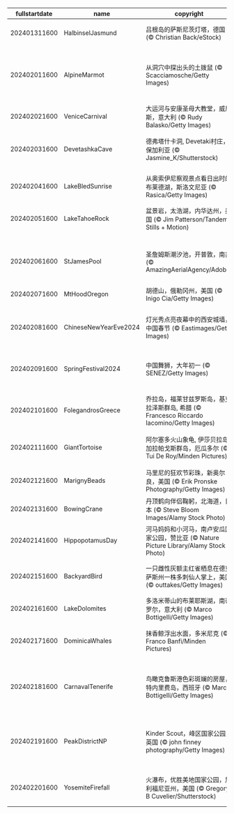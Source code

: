 |fullstartdate|name|copyright|title|image|
|--|--|--|--|--|
202401311600|HalbinselJasmund|吕根岛的萨斯尼茨灯塔，德国 (© Christian Back/eStock)|发光的雪塔|![](/zh-CN/2024/02/202401311600HalbinselJasmund.jpg)|
202402011600|AlpineMarmot|从洞穴中探出头的土拨鼠 (© Scacciamosche/Getty Images)|菲尔会看到它的影子吗?|![](/zh-CN/2024/02/202402011600AlpineMarmot.jpg)|
202402021600|VeniceCarnival|大运河与安康圣母大教堂，威尼斯，意大利 (© Rudy Balasko/Getty Images)|伪装的日子|![](/zh-CN/2024/02/202402021600VeniceCarnival.jpg)|
202402031600|DevetashkaCave|德弗塔什卡洞, Devetaki村庄，保加利亚 (© Jasmine_K/Shutterstock)|雄伟的天然穹顶|![](/zh-CN/2024/02/202402031600DevetashkaCave.jpg)|
202402041600|LakeBledSunrise|从奥索伊尼察观景点看日出时的布莱德湖，斯洛文尼亚 (© Rasica/Getty Images)|唤醒沉睡的湖泊|![](/zh-CN/2024/02/202402041600LakeBledSunrise.jpg)|
202402051600|LakeTahoeRock|盆景岩，太浩湖，内华达州，美国 (© Jim Patterson/Tandem Stills + Motion)|天然盆景|![](/zh-CN/2024/02/202402051600LakeTahoeRock.jpg)|
||||![](/zh-CN/2024/02/.jpg)|
202402061600|StJamesPool|圣詹姆斯潮汐池，开普敦，南非 (© AmazingAerialAgency/Adobe)|海浪中的避风港|![](/zh-CN/2024/02/202402061600StJamesPool.jpg)|
202402071600|MtHoodOregon|胡德山，俄勒冈州，美国 (© Inigo Cia/Getty Images)|沉睡的巨人|![](/zh-CN/2024/02/202402071600MtHoodOregon.jpg)|
202402081600|ChineseNewYearEve2024|灯光秀点亮夜幕中的西安城墙，中国春节 (© Eastimages/Getty Images)|准备好庆祝了吗？|![](/zh-CN/2024/02/202402081600ChineseNewYearEve2024.jpg)|
202402091600|SpringFestival2024|中国舞狮，大年初一 (© SENEZ/Getty Images)|福起新岁，万事顺意|![](/zh-CN/2024/02/202402091600SpringFestival2024.jpg)|
202402101600|FolegandrosGreece|乔拉岛，福莱甘兹罗斯岛，基克拉泽斯群岛, 希腊 (© Francesco Riccardo Iacomino/Getty Images)|地球上的极乐世界|![](/zh-CN/2024/02/202402101600FolegandrosGreece.jpg)|
202402111600|GiantTortoise|阿尔塞多火山象龟, 伊莎贝拉岛, 加拉帕戈斯群岛，厄瓜多尔 (© Tui De Roy/Minden Pictures)|甜蜜的火山家园|![](/zh-CN/2024/02/202402111600GiantTortoise.jpg)|
202402121600|MarignyBeads|马里尼的狂欢节彩珠，新奥尔良，美国 (© Erik Pronske Photography/Getty Images)|及时行乐！|![](/zh-CN/2024/02/202402121600MarignyBeads.jpg)|
202402131600|BowingCrane|丹顶鹤向伴侣鞠躬，北海道，日本 (© Steve Bloom Images/Alamy Stock Photo)|更好地在一起|![](/zh-CN/2024/02/202402131600BowingCrane.jpg)|
202402141600|HippopotamusDay|河马妈妈和小河马，南卢安瓜国家公园，赞比亚 (© Nature Picture Library/Alamy Stock Photo)|河马日快乐！|![](/zh-CN/2024/02/202402141600HippopotamusDay.jpg)|
202402151600|BackyardBird|一只雌性灰额主红雀栖息在德克萨斯州一株多刺仙人掌上，美国 (© outtakes/Getty Images)|让每只鸟都有价值|![](/zh-CN/2024/02/202402151600BackyardBird.jpg)|
202402161600|LakeDolomites|多洛米蒂山的布莱耶斯湖，南蒂罗尔，意大利 (© Marco Bottigelli/Getty Images)|自然奇景|![](/zh-CN/2024/02/202402161600LakeDolomites.jpg)|
202402171600|DominicaWhales|抹香鲸浮出水面，多米尼克 (© Franco Banfi/Minden Pictures)|来一口新鲜空气|![](/zh-CN/2024/02/202402171600DominicaWhales.jpg)|
202402181600|CarnavalTenerife|鸟瞰克鲁斯港色彩斑斓的房屋，特内里费岛，西班牙 (© Marco Bottigelli/Getty Images)|一年四季都有鲜艳的色彩!|![](/zh-CN/2024/02/202402181600CarnavalTenerife.jpg)|
202402191600|PeakDistrictNP|Kinder Scout，峰区国家公园，英国 (© john finney photography/Getty Images)|一个供市民休闲娱乐的公园|![](/zh-CN/2024/02/202402191600PeakDistrictNP.jpg)|
202402201600|YosemiteFirefall|火瀑布，优胜美地国家公园，加利福尼亚州，美国 (© Gregory B Cuvelier/Shutterstock)|一个天然的矛盾体|![](/zh-CN/2024/02/202402201600YosemiteFirefall.jpg)|
